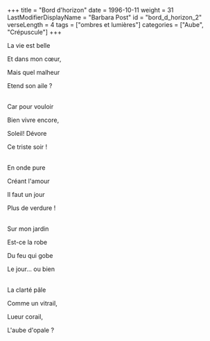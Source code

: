 +++
title = "Bord d'horizon"
date = 1996-10-11
weight = 31
LastModifierDisplayName = "Barbara Post"
id = "bord_d_horizon_2"
verseLength = 4
tags = ["ombres et lumières"]
categories = ["Aube", "Crépuscule"]
+++

La vie est belle

Et dans mon cœur,

Mais quel malheur

Etend son aile ?

 \
Car pour vouloir

Bien vivre encore,

Soleil! Dévore

Ce triste soir !

 \
En onde pure

Créant l'amour

Il faut un jour

Plus de verdure !

 \
Sur mon jardin

Est-ce la robe

Du feu qui gobe

Le jour... ou bien

 \
La clarté pâle

Comme un vitrail,

Lueur corail,

L'aube d'opale ?
